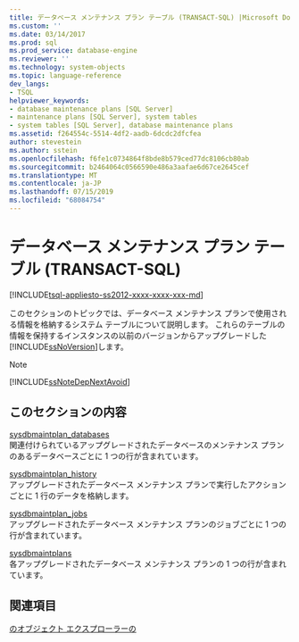 ```yaml
---
title: データベース メンテナンス プラン テーブル (TRANSACT-SQL) |Microsoft Docs
ms.custom: ''
ms.date: 03/14/2017
ms.prod: sql
ms.prod_service: database-engine
ms.reviewer: ''
ms.technology: system-objects
ms.topic: language-reference
dev_langs:
- TSQL
helpviewer_keywords:
- database maintenance plans [SQL Server]
- maintenance plans [SQL Server], system tables
- system tables [SQL Server], database maintenance plans
ms.assetid: f264554c-5514-4df2-aadb-6dcdc2dfcfea
author: stevestein
ms.author: sstein
ms.openlocfilehash: f6fe1c0734864f8bde8b579ced77dc8106cb80ab
ms.sourcegitcommit: b2464064c0566590e486a3aafae6d67ce2645cef
ms.translationtype: MT
ms.contentlocale: ja-JP
ms.lasthandoff: 07/15/2019
ms.locfileid: "68084754"
---
```

# <a name="database-maintenance-plan-tables-transact-sql"></a>データベース メンテナンス プラン テーブル (TRANSACT-SQL)
[!INCLUDE[tsql-appliesto-ss2012-xxxx-xxxx-xxx-md](../../includes/tsql-appliesto-ss2012-xxxx-xxxx-xxx-md.md)]

  このセクションのトピックでは、データベース メンテナンス プランで使用される情報を格納するシステム テーブルについて説明します。 これらのテーブルの情報を保持するインスタンスの以前のバージョンからアップグレードした[!INCLUDE[ssNoVersion](../../includes/ssnoversion-md.md)]します。  
  
> [!NOTE]  
>  [!INCLUDE[ssNoteDepNextAvoid](../../includes/ssnotedepnextavoid-md.md)]  
  
## <a name="in-this-section"></a>このセクションの内容  
 [sysdbmaintplan_databases](../../relational-databases/system-tables/sysdbmaintplan-databases-transact-sql.md)  
 関連付けられているアップグレードされたデータベースのメンテナンス プランのあるデータベースごとに 1 つの行が含まれています。  
  
 [sysdbmaintplan_history](../../relational-databases/system-tables/sysdbmaintplan-history-transact-sql.md)  
 アップグレードされたデータベース メンテナンス プランで実行したアクションごとに 1 行のデータを格納します。  
  
 [sysdbmaintplan_jobs](../../relational-databases/system-tables/sysdbmaintplan-jobs-transact-sql.md)  
 アップグレードされたデータベース メンテナンス プランのジョブごとに 1 つの行が含まれています。  
  
 [sysdbmaintplans](../../relational-databases/system-tables/sysdbmaintplans-transact-sql.md)  
 各アップグレードされたデータベース メンテナンス プランの 1 つの行が含まれています。  
  
## <a name="see-also"></a>関連項目  
 [のオブジェクト エクスプローラーの](../../relational-databases/maintenance-plans/maintenance-plans.md)  
  
  
